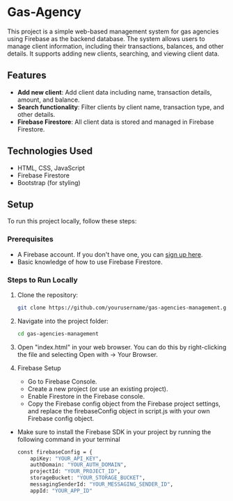 # Gas-Agency

This project is a simple web-based management system for gas agencies using Firebase as the backend database. The system allows users to manage client information, including their transactions, balances, and other details. It supports adding new clients, searching, and viewing client data.

## Features

- **Add new client**: Add client data including name, transaction details, amount, and balance.
- **Search functionality**: Filter clients by client name, transaction type, and other details.
- **Firebase Firestore**: All client data is stored and managed in Firebase Firestore.

## Technologies Used

- HTML, CSS, JavaScript
- Firebase Firestore
- Bootstrap (for styling)

## Setup

To run this project locally, follow these steps:

### Prerequisites

- A Firebase account. If you don't have one, you can [sign up here](https://firebase.google.com/).
- Basic knowledge of how to use Firebase Firestore.

### Steps to Run Locally

1. Clone the repository:

   ```bash
   git clone https://github.com/yourusername/gas-agencies-management.git

   ```

2. Navigate into the project folder:

   ```bash
   cd gas-agencies-management

   ```

3. Open "index.html" in your web browser. You can do this by right-clicking the file and selecting Open with -> Your Browser.

4. Firebase Setup
   - Go to Firebase Console.
   - Create a new project (or use an existing project).
   - Enable Firestore in the Firebase console.
   - Copy the Firebase config object from the Firebase project settings, and replace the firebaseConfig object in script.js with your own Firebase config object.

- Make sure to install the Firebase SDK in your project by running the following command in your terminal
    ```bash
    const firebaseConfig = {
        apiKey: "YOUR_API_KEY",
        authDomain: "YOUR_AUTH_DOMAIN",
        projectId: "YOUR_PROJECT_ID",
        storageBucket: "YOUR_STORAGE_BUCKET",
        messagingSenderId: "YOUR_MESSAGING_SENDER_ID",
        appId: "YOUR_APP_ID"
